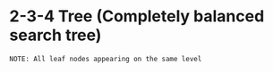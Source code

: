 # 2-3-4 Tree (Completely balanced search tree)
    NOTE: All leaf nodes appearing on the same level

